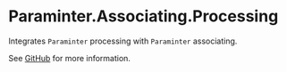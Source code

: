 # Paraminter.Associating.Processing

Integrates `Paraminter` processing with `Paraminter` associating.

See [GitHub](https://github.com/Paraminter/Paraminter.Associating.Processing) for more information.